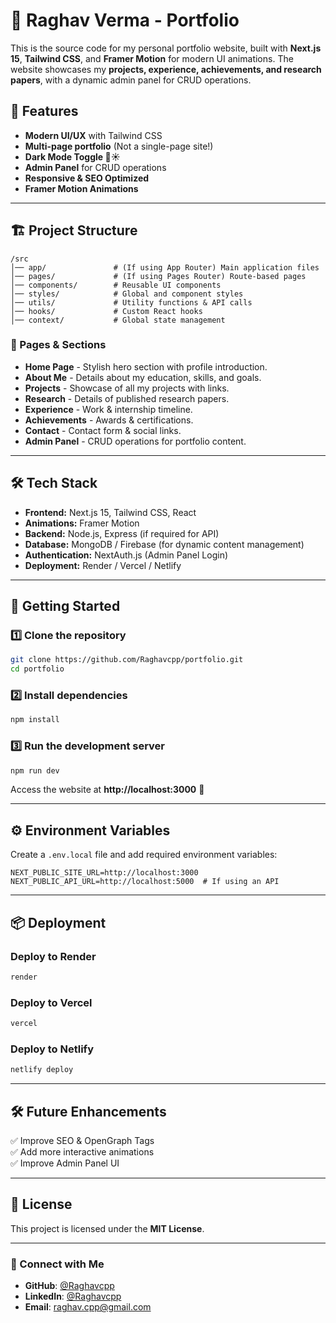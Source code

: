 # 🚀 Raghav Verma - Portfolio

This is the source code for my personal portfolio website, built with **Next.js 15**, **Tailwind CSS**, and **Framer Motion** for modern UI animations. The website showcases my **projects, experience, achievements, and research papers**, with a dynamic admin panel for CRUD operations.

## 🌟 Features
- **Modern UI/UX** with Tailwind CSS
- **Multi-page portfolio** (Not a single-page site!)
- **Dark Mode Toggle 🌙☀️**
- **Admin Panel** for CRUD operations
- **Responsive & SEO Optimized**
- **Framer Motion Animations**

---

## 🏗️ Project Structure

```
/src
│── app/               # (If using App Router) Main application files
│── pages/             # (If using Pages Router) Route-based pages
│── components/        # Reusable UI components
│── styles/            # Global and component styles
│── utils/             # Utility functions & API calls
│── hooks/             # Custom React hooks
│── context/           # Global state management
```

### 📂 Pages & Sections
- **Home Page** - Stylish hero section with profile introduction.
- **About Me** - Details about my education, skills, and goals.
- **Projects** - Showcase of all my projects with links.
- **Research** - Details of published research papers.
- **Experience** - Work & internship timeline.
- **Achievements** - Awards & certifications.
- **Contact** - Contact form & social links.
- **Admin Panel** - CRUD operations for portfolio content.

---

## 🛠️ Tech Stack

- **Frontend:** Next.js 15, Tailwind CSS, React
- **Animations:** Framer Motion
- **Backend:** Node.js, Express (if required for API)
- **Database:** MongoDB / Firebase (for dynamic content management)
- **Authentication:** NextAuth.js (Admin Panel Login)
- **Deployment:** Render / Vercel / Netlify

---

## 🚀 Getting Started

### 1️⃣ Clone the repository
```sh
git clone https://github.com/Raghavcpp/portfolio.git
cd portfolio
```

### 2️⃣ Install dependencies
```sh
npm install
```

### 3️⃣ Run the development server
```sh
npm run dev
```
Access the website at **http://localhost:3000** 🚀

---

## ⚙️ Environment Variables
Create a `.env.local` file and add required environment variables:
```
NEXT_PUBLIC_SITE_URL=http://localhost:3000
NEXT_PUBLIC_API_URL=http://localhost:5000  # If using an API
```

---

## 📦 Deployment
### Deploy to Render
```sh
render
```
### Deploy to Vercel
```sh
vercel
```
### Deploy to Netlify
```sh
netlify deploy
```

---

## 🛠️ Future Enhancements  
✅ Improve SEO & OpenGraph Tags  
✅ Add more interactive animations  
✅ Improve Admin Panel UI  

---

## 📝 License
This project is licensed under the **MIT License**.

---

### 🔗 Connect with Me
- **GitHub**: [@Raghavcpp](https://github.com/Raghavcpp)
- **LinkedIn**: [@Raghavcpp](https://linkedin.com/in/Raghavcpp)
- **Email**: raghav.cpp@gmail.com
